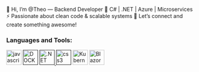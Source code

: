 👋 Hi, I’m @Theo — Backend Developer
🔧 C# | .NET | Azure | Microservices
⚡ Passionate about clean code & scalable systems 
💬 Let’s connect and create something awesome!

### Languages and Tools:
<p align="left"><a href="https://developer" target="_blank" rel="noreferrer"><img src="https://www.vectorlogo.zone/logos/microsoft_azure/microsoft_azure-icon.svg" alt="javascript" width="40" height="40"/></a>
  <a href="" tartget="__blank" ref="noreferrer"><img src="https://cdn.worldvectorlogo.com/logos/docker-4.svg" alt="DOCKER" width="40" height="40" /></a>
  <a href="" target="_blank" rel="noreferrer"><img src="https://cdn.worldvectorlogo.com/logos/dot-net-core-7.svg" alt=".NET CORE" width="40" height="40"/>
  <a href="" target="_blank" rel="noreferrer"><img src="https://cdn.worldvectorlogo.com/logos/c--4.svg" alt="css3" width="40" height="40"/></a>
  <a href="https://postman.com" target="_blank" rel="noreferrer"><img src="https://www.vectorlogo.zone/logos/kubernetes/kubernetes-icon.svg" alt="Kubernetes" width="40" height="40"/></a>
  <a href="https://postman.com" target="_blank" rel="noreferrer"><img src="https://vectorwiki.com/images/kYNj1__blazor.svg" alt="Blazor" width="40" height="40"/></a>

